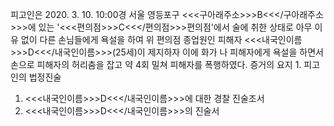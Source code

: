 피고인은 2020. 3. 10. 10:00경 서울 영등포구 <<<구아래주소>>>B<<</구아래주소>>>에 있는 '<<<편의점>>>C<<</편의점>>>편의점'에서 술에 취한 상태로 아무 이유 없이 다른 손님들에게 욕설을 하여 위 편의점 종업원인 피해자 <<<내국인이름>>>D<<</내국인이름>>>(25세)이 제지하자 이에 화가 나 피해자에게 욕설을 하면서 손으로 피해자의 허리춤을 잡고 약 4회 밀쳐 피해자를 폭행하였다.
증거의 요지 1. 피고인의 법정진술
1. <<<내국인이름>>>D<<</내국인이름>>>에 대한 경찰 진술조서
1. <<<내국인이름>>>D<<</내국인이름>>>의 진술서